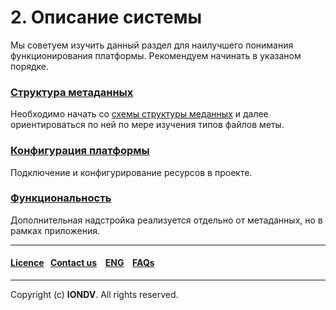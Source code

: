 # 2. Описание системы
Мы советуем изучить данный раздел для наилучшего понимания функционирования платформы. Рекомендуем начинать в указаном порядке.   
### [Структура метаданных](/docs/ru/2_system_description/metadata_structure)
Необходимо начать со [схемы структуры меданных](/docs/ru/2_system_description/metadata_structure/readme.md) и далее ориентироваться по ней по мере изучения типов файлов меты. 


### [Конфигурация платформы](/docs/ru/2_system_description/platform_configuration)
Подключение и конфигурирование ресурсов в проекте.

### [Функциональность](/docs/ru/2_system_description/functionality)
Дополнительная надстройка реализуется отдельно от метаданных, но в рамках приложения. 


--------------------------------------------------------------------------  


 #### [Licence](platform/licence.md)&ensp;  [Contact us](https://iondv.ru/index.html) &ensp;  [ENG](/docs/en/2_system_description) &ensp; [FAQs](/faqs.md)          



--------------------------------------------------------------------------  

 Copyright (c) **IONDV**. All rights reserved. 